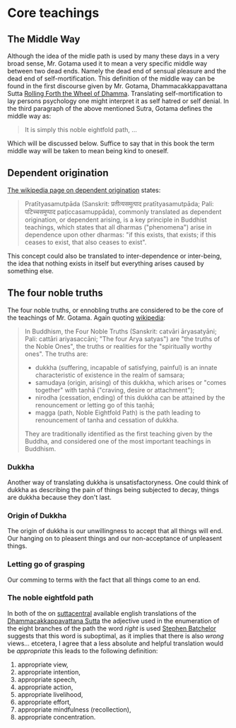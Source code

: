 # Core teachings

## The Middle Way

Although the idea of the midle path is used by many these days in a very broad sense, Mr. Gotama used it to mean a very specific middle way between two dead ends. Namely the dead end of sensual pleasure and the dead end of self-mortification. This definition of the middle way can be found in the first discourse given by Mr. Gotama, Dhammacakkappavattana Sutta [Rolling Forth the Wheel of Dhamma][wheel]. Translating self-mortification to lay persons psychology one might interpret it as self hatred or self denial. In the third paragraph of the above mentioned Sutra, Gotama defines the middle way as: 
> It is simply this noble eightfold path, ...

Which will be discussed below. Suffice to say that in this book the term middle way will be taken to mean being kind to oneself.

## Dependent origination

[The wikipedia page on dependent origination][dependent] states:

> Pratītyasamutpāda (Sanskrit: प्रतीत्यसमुत्पाद pratītyasamutpāda; Pali: पटिच्चसमुप्पाद paṭiccasamuppāda), commonly translated as dependent origination, or dependent arising, is a key principle in Buddhist teachings, which states that all dharmas ("phenomena") arise in dependence upon other dharmas: "if this exists, that exists; if this ceases to exist, that also ceases to exist".

This concept could also be translated to inter-dependence or inter-being, the idea that nothing exists in itself but everything arises caused by something else. 

## The four noble truths

The four noble truths, or ennobling truths are considered to be the core of
the teachings of Mr. Gotama. Again quoting [wikipedia][four]:

> In Buddhism, the Four Noble Truths (Sanskrit: catvāri āryasatyāni; Pali: cattāri ariyasaccāni; "The four Arya satyas") are "the truths of the Noble Ones", the truths or realities for the "spiritually worthy ones". The truths are:
> 
>   - dukkha (suffering, incapable of satisfying, painful) is an innate characteristic of existence in the realm of samsara;
>   - samudaya (origin, arising) of this dukkha, which arises or "comes together" with taṇhā ("craving, desire or attachment");
>   - nirodha (cessation, ending) of this dukkha can be attained by the renouncement or letting go of this taṇhā;
>   - magga (path, Noble Eightfold Path) is the path leading to renouncement of tanha and cessation of dukkha.
> 
>  They are traditionally identified as the first teaching given by the Buddha, and considered one of the most important teachings in Buddhism. 

### Dukkha

Another way of translating dukkha is unsatisfactoryness. One could think of
dukkha as describing the pain of things being subjected to decay, things are
dukkha because they don't last.

### Origin of Dukkha

The origin of dukkha is our unwillingness to accept that all things will end.
Our hanging on to pleasent things and our non-acceptance of unpleasent things.

### Letting go of grasping

Our comming to terms with the fact that all things come to an end. 

### The noble eightfold path

In both of the on [suttacentral](https://suttacentral.net/) available english translations of the [Dhammacakkappavattana Sutta][wheel] the adjective used in the enumeration of the eight branches of the path the word _right_ is used [Stephen Batchelor](https://www.stephenbatchelor.org/index.php/en/ "Website of Stephen and Martine Batchelor") suggests that this word is suboptimal, as it implies that there is also _wrong_ views... etcetera, I agree that a less absolute and helpful translation would be _appropriate_ this leads to the following definition:

1. appropriate view,
2. appropriate intention, 
3. appropriate speech, 
4. appropriate action, 
5. appropriate livelihood, 
6. appropriate effort, 
7. appropriate mindfulness (recollection), 
8. appropriate concentration.


[wheel]: https://suttacentral.net/sn56.11 "Rolling Forth the Wheel of Dhamma"
[dependent]: https://en.wikipedia.org/wiki/Prat%C4%ABtyasamutp%C4%81da "Wikipedia page for dependent origination"
[four]: https://en.wikipedia.org/wiki/Four_Noble_Truths "Wikipedia page for
Four Noble Truths"
